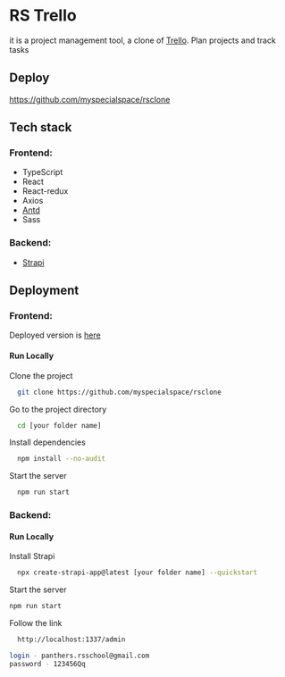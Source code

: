 # RS Trello

it is a project management tool, a clone of [Trello](https://trello.com/). Plan projects and track tasks

## Deploy

https://github.com/myspecialspace/rsclone

## Tech stack

### Frontend:

- TypeScript
- React
- React-redux
- Axios
- [Antd](https://ant.design/)
- Sass

### Backend:

- [Strapi](https://strapi.io/)

## Deployment

### Frontend:

Deployed version is [here](https://github.com/myspecialspace/rsclone)

#### Run Locally

Clone the project

```bash
  git clone https://github.com/myspecialspace/rsclone
```

Go to the project directory

```bash
  cd [your folder name]
```

Install dependencies

```bash
  npm install --no-audit
```

Start the server

```bash
  npm run start
```

### Backend:

#### Run Locally

Install Strapi

```bash
  npx create-strapi-app@latest [your folder name] --quickstart
```

Start the server

```bash
npm run start
```

Follow the link

```bash
  http://localhost:1337/admin
```

```bash
login - panthers.rsschool@gmail.com
password - 123456Qq
```
